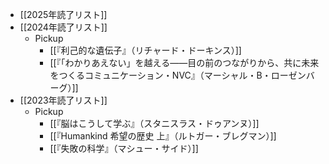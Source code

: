 - [[2025年読了リスト]]
- [[2024年読了リスト]]
	- Pickup
		- [[『利己的な遺伝子』（リチャード・ドーキンス）]]
		- [[『「わかりあえない」を越える――目の前のつながりから、共に未来をつくるコミュニケーション・NVC』（マーシャル・B・ローゼンバーグ）]]
- [[2023年読了リスト]]
	- Pickup
		- [[『脳はこうして学ぶ』（スタニスラス・ドゥアンヌ）]]
		- [[『Humankind 希望の歴史 上』（ルトガー・ブレグマン）]]
		- [[『失敗の科学』（マシュー・サイド）]]